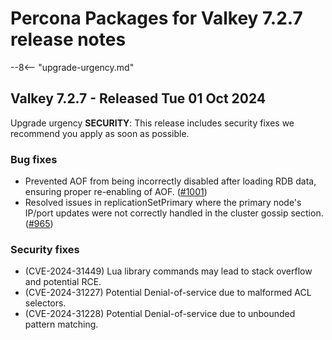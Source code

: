 # Percona Packages for Valkey 7.2.7 release notes

--8<-- "upgrade-urgency.md"

## Valkey 7.2.7 - Released Tue 01 Oct 2024

Upgrade urgency **SECURITY**: This release includes security fixes we recommend you
apply as soon as possible.

### Bug fixes

* Prevented AOF from being incorrectly disabled after loading RDB data, ensuring
  proper re-enabling of AOF. ([#1001])
* Resolved issues in replicationSetPrimary where the primary node's IP/port
  updates were not correctly handled in the cluster gossip section. ([#965])

### Security fixes

* (CVE-2024-31449) Lua library commands may lead to stack overflow and potential RCE.
* (CVE-2024-31227) Potential Denial-of-service due to malformed ACL selectors.
* (CVE-2024-31228) Potential Denial-of-service due to unbounded pattern matching.

[#1001]: https://github.com/valkey-io/valkey/pull/1001
[#965]: https://github.com/valkey-io/valkey/pull/965

